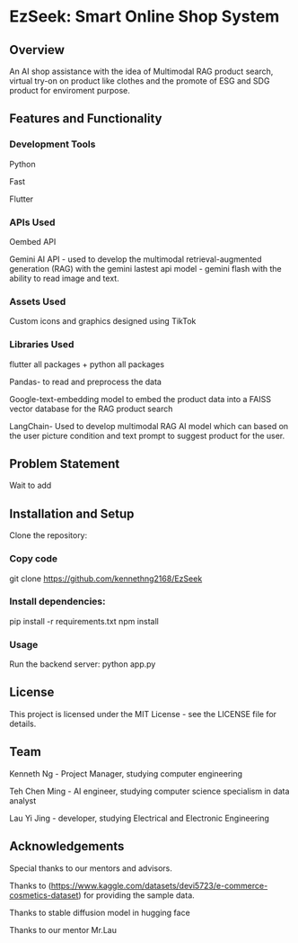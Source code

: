 # EzSeek: Smart Online Shop System
## Overview
An AI shop assistance with the idea of Multimodal RAG product search, virtual try-on on product like clothes and the promote of ESG and SDG product for enviroment purpose.


## Features and Functionality

### Development Tools
Python 

Fast

Flutter
### APIs Used
Oembed API

Gemini AI API - used to develop the multimodal retrieval-augmented generation (RAG) with the gemini lastest api model - gemini flash with the ability to read image and text. 

### Assets Used
Custom icons and graphics designed using TikTok

### Libraries Used
flutter all packages + python all packages

Pandas- to read and preprocess the data

Google-text-embedding model to embed the product data into a FAISS vector database for the RAG product search

LangChain- Used to develop multimodal RAG AI model which can based on the user picture condition and text prompt to suggest product for the user. 

## Problem Statement
Wait to add

## Installation and Setup
Clone the repository:

### Copy code
git clone https://github.com/kennethng2168/EzSeek


### Install dependencies:
pip install -r requirements.txt
npm install

### Usage
Run the backend server:
python app.py



## License
This project is licensed under the MIT License - see the LICENSE file for details.

## Team
Kenneth Ng - Project Manager, studying computer engineering

Teh Chen Ming - AI engineer, studying computer science specialism in data analyst 

Lau Yi Jing  - developer, studying Electrical and Electronic Engineering 

## Acknowledgements
Special thanks to our mentors and advisors.

Thanks to (https://www.kaggle.com/datasets/devi5723/e-commerce-cosmetics-dataset) for providing the sample data.

Thanks to stable diffusion model in hugging face

Thanks to our mentor Mr.Lau
